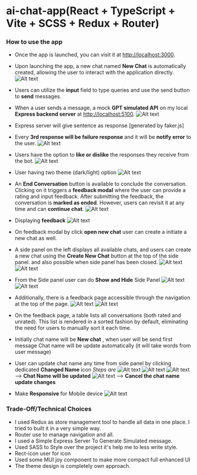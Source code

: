 # ai-chat-app(React + TypeScript + Vite + SCSS + Redux + Router)

### How to use the app

- Once the app is launched, you can visit it at [http://localhost:3000](http://localhost:3000).
- Upon launching the app, a new chat named **New Chat** is automatically created, allowing the user to interact with the application directly.
  ![Alt text](image.png)
- Users can utilize the **input** field to type queries and use the send button to **send** messages.

- When a user sends a message, a mock **GPT simulated API** on my local **Express backend server** at [http://localhost:5100](http://localhost:5100).
  ![Alt text](image-4.png)
- Express server will give sentence as response [generated by faker.js]

- Every **3rd response will be failure response** and it will be **notify error** to the user.
  ![Alt text](image-1.png)
- Users have the option to **like or dislike** the responses they receive from the bot.
  ![Alt text](image-2.png)
- User having two theme (dark/light) option
  ![Alt text](image-3.png)
- An **End Conversation** button is available to conclude the conversation. Clicking on it triggers a **feedback modal** where the user can provide a rating and input feedback. After submitting the feedback, the conversation is **marked as ended**. However, users can revisit it at any time and can **continue chat**.
  ![Alt text](image-5.png)
- Displaying **feedback**
  ![Alt text](image-6.png)
- On feedback modal by click **open new chat** user can create a initiate a new chat as well.
- A side panel on the left displays all available chats, and users can create a new chat using the **Create New Chat** button at the top of the side panel. and also possible when side panel has been closed.
  ![Alt text](image-7.png)
  ![Alt text](image-10.png)
- From the Side panel user can do **Show and Hide** Side Panel
  ![Alt text](image-9.png)
  ![Alt text](image-11.png)
- Additionally, there is a feedback page accessible through the navigation at the top of the page.
  ![Alt text](image-13.png)
  ![Alt text](image-12.png)
- On the feedback page, a table lists all conversations (both rated and unrated). This list is rendered in a sorted fashion by default, eliminating the need for users to manually sort it each time.
- Initially chat name will be **New chat** , when user will be send first message Chat name will be update automatically (it will take words from user message)
- User can update chat name any time from side panel by clicking dedicated **Changed Name** icon
  _Steps are_
  ![Alt text](image-14.png)
  ![Alt text](image-15.png)
  ![Alt text](image-16.png) --> **Chat Name will be updated**
  ![Alt text](image-17.png) --> **Cancel the chat name update changes**
- Make **Responsive** for Mobile device
  ![Alt text](image-18.png)

### Trade-Off/Technical Choices

- I used Redux as store management tool to handle all data in one place. I tried to built it in a very simple way.
- Router use to manage navigation and all.
- I used a Simple Express Server To Generate Simulated message.
- Used SASS to Style over the project it's help me to less write style.
- Rect-icon user for icon
- Used some MUI joy component to make more compact full enhanced UI
- The theme design is completely own approach.
